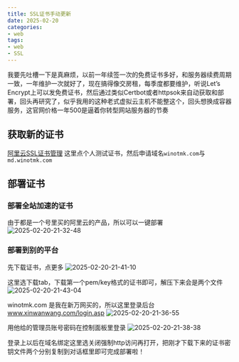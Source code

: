 ```yaml
---
title: SSL证书手动更新
date: 2025-02-20
categories:
- web
tags:
- web
- SSL
---
```

我要先吐槽一下是真麻烦，以前一年续签一次的免费证书多好，和服务器续费周期一致，一年维护一次就好了，现在搞得像交房租，每季度都要维护，听说Let’s Encrypt上可以发免费证书，然后通过类似Certbot或者httpsok来自动获取和部署，回头再研究了，似乎我用的这种老式虚拟云主机不能整这个，回头想换成容器服务，这官网价格一年500是逼着你转型网站服务器的节奏
## 获取新的证书
[阿里云SSL证书管理](https://yundun.console.aliyun.com/?spm=5176.12818093_47.console-base_product-drawer-left.dcas.3be916d0TsU2HG&p=cas#/certExtend/free/cn-hangzhou?currentPage=1&pageSize=10&keyword=&statusCode=)
这里点个人测试证书，然后申请域名`winotmk.com`与`md.winotmk.com`
## 部署证书
### 部署全站加速的证书
由于都是一个号里买的阿里云的产品，所以可以一键部署
![2025-02-20-21-32-48](http://pictures.winotmk.com/250220_SSL%E8%AF%81%E4%B9%A6%E6%89%8B%E5%8A%A8%E6%9B%B4%E6%96%B0/2025-02-20-21-32-48_ae56f6ac.png)

### 部署到别的平台
先下载证书，点更多
![2025-02-20-21-41-10](http://pictures.winotmk.com/250220_SSL%E8%AF%81%E4%B9%A6%E6%89%8B%E5%8A%A8%E6%9B%B4%E6%96%B0/2025-02-20-21-41-10_324634aa.png)

这里选下载tab，下载第一个pem/key格式的证书即可，解压下来会是两个文件
![2025-02-20-21-43-04](http://pictures.winotmk.com/250220_SSL%E8%AF%81%E4%B9%A6%E6%89%8B%E5%8A%A8%E6%9B%B4%E6%96%B0/2025-02-20-21-43-04_7196ba9d.png)




winotmk.com 是我在新万网买的，所以这里登录后台
www.xinwanwang.com/login.asp
![2025-02-20-21-36-55](http://pictures.winotmk.com/250220_SSL%E8%AF%81%E4%B9%A6%E6%89%8B%E5%8A%A8%E6%9B%B4%E6%96%B0/2025-02-20-21-36-55_f6ef3881.png)

用他给的管理员账号密码在控制面板里登录
![2025-02-20-21-38-38](http://pictures.winotmk.com/250220_SSL%E8%AF%81%E4%B9%A6%E6%89%8B%E5%8A%A8%E6%9B%B4%E6%96%B0/2025-02-20-21-38-38_2334f30f.png)

登录上以后在域名绑定这里选关闭强制http访问再打开，把刚才下载下来的证书密钥文件两个分别复制到对话框里即可完成部署啦！

